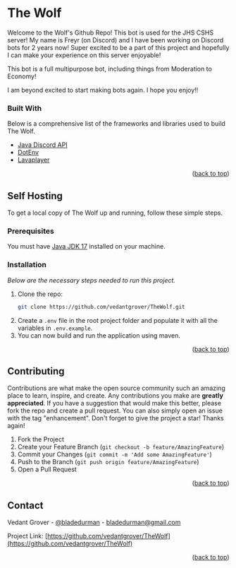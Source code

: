 # The Wolf

Welcome to the Wolf's Github Repo! This bot is used for the JHS CSHS server!
My name is Freyr (on Discord) and I have been working on Discord bots for 2 years now!
Super excited to be a part of this project and hopefully I can make your experience on this
server enjoyable!

This bot is a full multipurpose bot, including things from Moderation to Economy!

I am beyond excited to start making bots again. I hope you enjoy!!

### Built With

Below is a comprehensive list of the frameworks and libraries used to build The Wolf.

* [Java Discord API](https://github.com/DV8FromTheWorld/JDA)
* [DotEnv](https://github.com/cdimascio/dotenv-java)
* [Lavaplayer](https://github.com/sedmelluq/lavaplayer)

<p align="right">(<a href="#top">back to top</a>)</p>

## Self Hosting

To get a local copy of The Wolf up and running, follow these simple steps.

### Prerequisites

You must have [Java JDK 17](https://www.oracle.com/java/technologies/downloads/) installed on your machine.

### Installation

_Below are the necessary steps needed to run this project._

1. Clone the repo:
   ```sh
   git clone https://github.com/vedantgrover/TheWolf.git
   ```
2. Create a `.env` file in the root project folder and populate it with all the variables in `.env.example`.
3. You can now build and run the application using maven.

<p align="right">(<a href="#top">back to top</a>)</p>

<!-- CONTRIBUTING -->
## Contributing

Contributions are what make the open source community such an amazing place to learn, inspire, and create. Any contributions you make are **greatly appreciated**.
If you have a suggestion that would make this better, please fork the repo and create a pull request. You can also simply open an issue with the tag "enhancement".
Don't forget to give the project a star! Thanks again!

1. Fork the Project
2. Create your Feature Branch (`git checkout -b feature/AmazingFeature`)
3. Commit your Changes (`git commit -m 'Add some AmazingFeature'`)
4. Push to the Branch (`git push origin feature/AmazingFeature`)
5. Open a Pull Request

<p align="right">(<a href="#top">back to top</a>)</p>

<!-- CONTACT -->
## Contact

Vedant Grover - [@bladedurman](https://www.instagram.com/bladedurman/) - bladedurman@gmail.com

Project Link: [https://github.com/vedantgrover/TheWolf](https://github.com/vedantgrover/TheWolf)

<p align="right">(<a href="#top">back to top</a>)</p>
